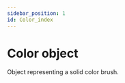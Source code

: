 ```yaml
---
sidebar_position: 1
id: Color_index
---
```


# Color object
Object representing a solid color brush.
